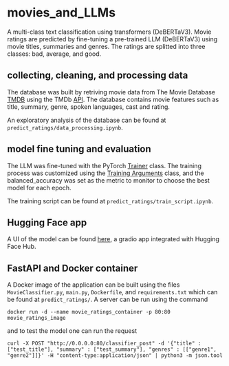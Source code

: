 # movies_and_LLMs

A multi-class text classification using transformers (DeBERTaV3). Movie
ratings are predicted by fine-tuning a pre-trained LLM (DeBERTaV3) using movie
titles, summaries and genres. The ratings are splitted into three classes: 
bad, average, and good.

## collecting, cleaning, and processing data

The database was built by retriving movie data from The Movie Database
[TMDB](https://www.themoviedb.org/?language=en-CA) using the TMDb
[API](https://developer.themoviedb.org/v4/reference/intro/getting-started). The
database contains movie features such as title,
summary, genre, spoken languages, cast and rating.

An exploratory analysis of the database can be found at
`predict_ratings/data_processing.ipynb`.

## model fine tuning and evaluation

The LLM was fine-tuned with the PyTorch [Trainer](https://huggingface.co/docs/transformers/v4.42.0/en/main_classes/trainer#transformers.Trainer) class. The training process was customized using the [Training Arguments](https://huggingface.co/docs/transformers/v4.42.0/en/main_classes/trainer#transformers.TrainingArguments) class, and the balanced_accuracy was set as the metric to monitor to choose the best model for each epoch.

The training script can be found at `predict_ratings/train_script.ipynb`.

## Hugging Face app

A UI of the model can be found [here](https://huggingface.co/spaces/sariaslaso/movies_LLMs_gradio), a gradio app integrated with Hugging Face Hub.

## FastAPI and Docker container

A Docker image of the application can be built using the files `MovieClassifier.py`, `main.py`, `Dockerfile`, and `requirements.txt` which can be found at `predict_ratings/`. A server can be run using the command
```
docker run -d --name movie_ratings_container -p 80:80 movie_ratings_image
```
and to test the model one can run the request
```
curl -X POST "http://0.0.0.0:80/classifier_post" -d '{"title" : ["test_title"], "summary" : ["test_summary"], "genres" : [["genre1", "genre2"]]}' -H "content-type:application/json" | python3 -m json.tool
```
